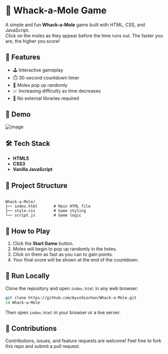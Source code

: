 # 🎯 Whack-a-Mole Game

A simple and fun **Whack-a-Mole** game built with HTML, CSS, and JavaScript.  
Click on the moles as they appear before the time runs out. The faster you are, the higher you score!

## 🚀 Features

- 🕹️ Interactive gameplay
- ⏱️ 30-second countdown timer
- 🐹 Moles pop up randomly
- 📈 Increasing difficulty as time decreases
- 💾 No external libraries required

## 📸 Demo

![image](https://github.com/user-attachments/assets/0b53a3de-1fab-4da4-9548-c40a4d9b1774)


## 🛠️ Tech Stack

- **HTML5**
- **CSS3**
- **Vanilla JavaScript**

## 📂 Project Structure

```

Whack-a-Mole/
├── index.html       # Main HTML file
├── style.css        # Game styling
└── script.js        # Game logic

````

## 🧩 How to Play

1. Click the **Start Game** button.
2. Moles will begin to pop up randomly in the holes.
3. Click on them as fast as you can to gain points.
4. Your final score will be shown at the end of the countdown.

## 🧪 Run Locally

Clone the repository and open `index.html` in any web browser:

```bash
git clone https://github.com/AyushLochan/Whack-a-Mole.git
cd Whack-a-Mole
````

Then open `index.html` in your browser or a live server.

## 🙌 Contributions

Contributions, issues, and feature requests are welcome!
Feel free to fork this repo and submit a pull request.

